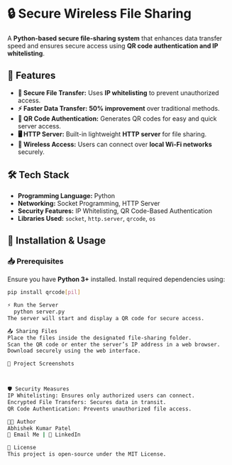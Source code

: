 # 🔒 Secure Wireless File Sharing  
A **Python-based secure file-sharing system** that enhances data transfer speed and ensures secure access using **QR code authentication and IP whitelisting**.

## 📌 Features  
- **🔐 Secure File Transfer:** Uses **IP whitelisting** to prevent unauthorized access.  
- **⚡ Faster Data Transfer:** **50% improvement** over traditional methods.  
- **📜 QR Code Authentication:** Generates QR codes for easy and quick server access.  
- **🖥 HTTP Server:** Built-in lightweight **HTTP server** for file sharing.  
- **📡 Wireless Access:** Users can connect over **local Wi-Fi networks** securely.  

## 🛠 Tech Stack  
- **Programming Language:** Python  
- **Networking:** Socket Programming, HTTP Server  
- **Security Features:** IP Whitelisting, QR Code-Based Authentication  
- **Libraries Used:** `socket`, `http.server`, `qrcode`, `os`

## 🚀 Installation & Usage  

### 📥 Prerequisites  
Ensure you have **Python 3+** installed. Install required dependencies using:  
```sh
pip install qrcode[pil]

⚡ Run the Server
  python server.py
The server will start and display a QR code for secure access.

📤 Sharing Files
Place the files inside the designated file-sharing folder.
Scan the QR code or enter the server’s IP address in a web browser.
Download securely using the web interface.

📸 Project Screenshots



🛡 Security Measures
IP Whitelisting: Ensures only authorized users can connect.
Encrypted File Transfers: Secures data in transit.
QR Code Authentication: Prevents unauthorized file access.

👨‍💻 Author
Abhishek Kumar Patel
📧 Email Me | 🔗 LinkedIn

📜 License
This project is open-source under the MIT License.

